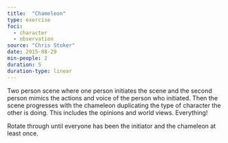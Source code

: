 ```yaml
---
title:  "Chameleon"
type: exercise
foci:
  - character
  - observation
source: "Chris Stoker"
date: 2015-08-29
min-people: 2
duration: 5
duration-type: linear
---
```

Two person scene where one person initiates the scene and the second person mimics the actions and voice of the person who initiated.
Then the scene progresses with the chameleon duplicating the type of character the other is doing.
This includes the opinions and world views.
Everything!

Rotate through until everyone has been the initiator and the chameleon at least once.
